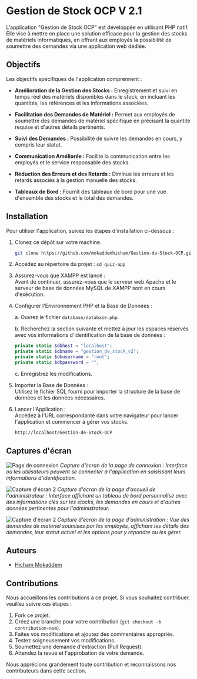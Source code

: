 # Gestion de Stock OCP V 2.1

L'application "Gestion de Stock OCP" est développée en utilisant PHP natif. Elle vise à mettre en place une solution efficace pour la gestion des stocks de matériels informatiques, en offrant aux employés la possibilité de soumettre des demandes via une application web dédiée.

## Objectifs

Les objectifs spécifiques de l'application comprennent :

- **Amélioration de la Gestion des Stocks :** Enregistrement et suivi en temps réel des matériels disponibles dans le stock, en incluant les quantités, les références et les informations associées.

- **Facilitation des Demandes de Matériel :** Permet aux employés de soumettre des demandes de matériel spécifique en précisant la quantité requise et d'autres détails pertinents.

- **Suivi des Demandes :** Possibilité de suivre les demandes en cours, y compris leur statut.

- **Communication Améliorée :** Facilite la communication entre les employés et le service responsable des stocks.

- **Réduction des Erreurs et des Retards :** Diminue les erreurs et les retards associés à la gestion manuelle des stocks.

- **Tableaux de Bord :** Fournit des tableaux de bord pour une vue d'ensemble des stocks et le total des demandes.

## Installation

Pour utiliser l'application, suivez les étapes d'installation ci-dessous :

1. Clonez ce dépôt sur votre machine.
   ```bash
   git clone https://github.com/mokaddemhicham/Gestion-de-Stock-OCP.git
2. Accédez au répertoire du projet : `cd quiz-app`
3. Assurez-vous que XAMPP est lancé : <br>
   Avant de continuer, assurez-vous que le serveur web Apache et le serveur de base de données MySQL de XAMPP sont en cours d'exécution.
4. Configurer l'Environnement PHP et la Base de Données :

   a. Ouvrez le fichier `database/database.php`.

   b. Recherchez la section suivante et mettez à jour les espaces réservés avec vos informations d'identification de la base de données :

   ```php
   private static $dbhost = "localhost";
   private static $dbname = "gestion_de_stock_v2";
   private static $dbusername = "root";
   private static $dbpassword = "";
   ```
   c. Enregistrez les modifications.

5. Importer la Base de Données : <br>
   Utilisez le fichier SQL fourni pour importer la structure de la base de données et les données nécessaires.

6. Lancer l'Application : <br>
   Accédez à l'URL correspondante dans votre navigateur pour lancer l'application et commencer à gérer vos stocks.
   ```bash
   http://localhost/Gestion-de-Stock-OCP
## Captures d'écran

![Page de connexion](assets/images/Screenshots/Screenshot3.png)
*Capture d'écran de la page de connexion : Interface où les utilisateurs peuvent se connecter à l'application en saisissant leurs informations d'identification.*


![Capture d'écran 2](assets/images/Screenshots/Screenshot1.png)
*Capture d'écran de la page d'accueil de l'administrateur : Interface affichant un tableau de bord personnalisé avec des informations clés sur les stocks, les demandes en cours et d'autres données pertinentes pour l'administrateur.*


![Capture d'écran 2](assets/images/Screenshots/Screenshot2.png)
*Capture d'écran de la page d'administration : Vue des demandes de matériel soumises par les employés, affichant les détails des demandes, leur statut actuel et les options pour y répondre ou les gérer.*

## Auteurs

- [Hicham Mokaddem](https://github.com/mokaddemhicham)

## Contributions

Nous accueillons les contributions à ce projet. Si vous souhaitez contribuer, veuillez suivre ces étapes :

1. Fork ce projet.
2. Créez une branche pour votre contribution (`git checkout -b contribution-nom`).
3. Faites vos modifications et ajoutez des commentaires appropriés.
4. Testez soigneusement vos modifications.
5. Soumettez une demande d'extraction (Pull Request).
6. Attendez la revue et l'approbation de votre demande.

Nous apprécions grandement toute contribution et reconnaissons nos contributeurs dans cette section.
